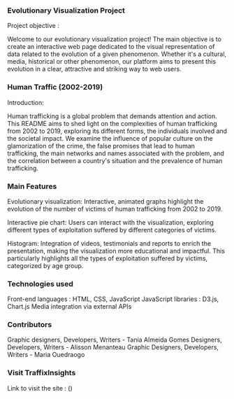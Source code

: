 
### Evolutionary Visualization Project

Project objective :

Welcome to our evolutionary visualization project! The main objective is to create an interactive web page dedicated to the visual representation of data related to the evolution of a given phenomenon. Whether it's a cultural, media, historical or other phenomenon, our platform aims to present this evolution in a clear, attractive and striking way to web users.



### Human Traffic (2002-2019)
Introduction:

Human trafficking is a global problem that demands attention and action. This README aims to shed light on the complexities of human trafficking from 2002 to 2019, exploring its different forms, the individuals involved and the societal impact. We examine the influence of popular culture on the glamorization of the crime, the false promises that lead to human trafficking, the main networks and names associated with the problem, and the correlation between a country's situation and the prevalence of human trafficking.



### Main Features

Evolutionary visualization: Interactive, animated graphs highlight the evolution of the number of victims of human trafficking from 2002 to 2019.

Interactive pie chart: Users can interact with the visualization, exploring different types of exploitation suffered by different categories of victims.

Histogram: Integration of videos, testimonials and reports to enrich the presentation, making the visualization more educational and impactful. This particularly highlights all the types of exploitation suffered by victims, categorized by age group.

### Technologies used

Front-end languages : HTML, CSS, JavaScript
JavaScript libraries : D3.js, Chart.js
Media integration via external APIs

### Contributors

Graphic designers, Developers, Writers - Tania Almeida Gomes
Designers, Developers, Writers - Alisson Menanteau
Graphic Designers, Developers, Writers - Maria Ouedraogo

### Visit TraffixInsights

Link to visit the site : ()